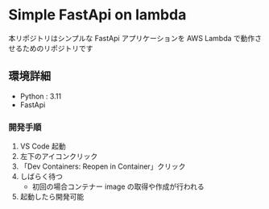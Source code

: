 # Simple FastApi on lambda

本リポジトリはシンプルな FastApi アプリケーションを AWS Lambda で動作させるためのリポジトリです

## 環境詳細

- Python : 3.11
- FastApi

### 開発手順

1. VS Code 起動
2. 左下のアイコンクリック
3. 「Dev Containers: Reopen in Container」クリック
4. しばらく待つ
   - 初回の場合コンテナー image の取得や作成が行われる
5. 起動したら開発可能

